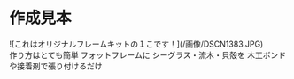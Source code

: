 # 作成見本

<div class="columns">
  <div class="column">
    ![これはオリジナルフレームキットの１こです！](/画像/DSCN1383.JPG)
  <div>
  <div class="column">  
    作り方はとても簡単
    フォットフレームに
    シーグラス・流木・貝殻を
    木工ボンドや接着剤で張り付けるだけ
  </div>
</div>
